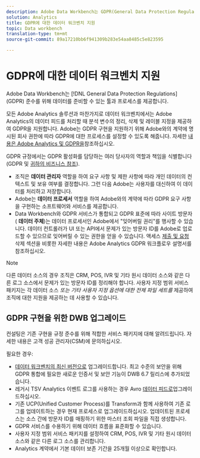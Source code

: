 ```yaml
---
description: Adobe Data Workbench는 GDPR(General Data Protection Regulations)을 준수하는 데이터를 준비할 수 있는 도구와 프로세스를 제공합니다.
solution: Analytics
title: GDPR에 대한 데이터 워크벤치 지원
topic: Data workbench
translation-type: tm+mt
source-git-commit: 89a17210bb6f941309b283e54aa8485c5e823595

---
```



# GDPR에 대한 데이터 워크벤치 지원

Adobe Data Workbench는 [!DNL General Data Protection Regulations] (GDPR) 준수를 위해 데이터를 준비할 수 있는 툴과 프로세스를 제공합니다.

모든 Adobe Analytics 솔루션과 마찬가지로 데이터 워크벤치에서는 Adobe Analytics의 데이터 피드를 처리할 때 분석 변수의 정리, 삭제 및 레이블 지정을 제공하여 GDPR을 지원합니다. Adobe는 GDPR 구현을 지원하기 위해 Adobe와의 계약에 명시된 회사 권한에 따라 GDPR에 대한 프로세스를 설정할 수 있도록 해줍니다. 자세한 [내용은 Adobe Analytics 및 GDPR을](https://docs.adobe.com/content/help/en/analytics/admin/data-governance/an-gdpr-overview.html)참조하십시오.

GDPR 규정에서는 GDPR 활성화를 담당하는 여러 당사자의 역할과 책임을 식별합니다(GDPR 및 [귀하의 비즈니스 참조](https://www.adobe.com/kr/privacy/general-data-protection-regulation.html)).

* 조직은 **데이터 관리자** 역할을 하여 요구 사항 및 제한 사항에 따라 개인 데이터의 컨텍스트 및 보유 여부를 결정합니다. 그런 다음 Adobe는 사용자를 대신하여 이 데이터를 처리하고 저장합니다.
* Adobe는 **데이터 프로세서** 역할을 하여 Adobe와의 계약에 따라 GDPR 요구 사항을 구현하는 소프트웨어와 서비스를 제공합니다.
* Data Workbench와 GDPR 서비스가 통합되고 GDPR 표준에 따라 사이트 방문자( **데이터 주체**)는 데이터 프로세서인 Adobe에서 &quot;잊어버릴 권리&quot;를 행사할 수 있습니다. 데이터 컨트롤러가 UI 또는 API에서 문제가 있는 방문자 ID를 Adobe로 업로드할 수 있으므로 잊어버릴 수 있는 권한을 얻을 수 있습니다. 액세스 [제출 및 요청](https://docs.adobe.com/help/en/analytics/admin/data-governance/an-gdpr-workflow.html) 삭제 섹션을 비롯한 자세한 내용은 Adobe Analytics GDPR 워크플로우 [](https://docs.adobe.com/content/help/en/analytics/admin/data-governance/gdpr-submit-access-delete.html) 설명서를 참조하십시오.

>[!Note]
>
>다른 데이터 소스의 경우 조직은 CRM, POS, IVR 및 기타 원시 데이터 소스와 같은 다른 로그 소스에서 문제가 있는 방문자 ID를 정리해야 합니다. 사용자 지정 범위 서비스 패키지는 각 데이터 소스 _또는 기타 사용자 지정 옵션에 대한 전체 파일 세트를_ 제공하여 조직에 대한 지원을 제공하는 데 사용할 수 있습니다.

## GDPR 구현을 위한 DWB 업그레이드

컨설팅은 기존 구현을 규정 준수를 위해 적합한 서비스 패키지에 대해 알려드립니다. 자세한 내용은 고객 성공 관리자(CSM)에 문의하십시오.

필요한 경우:

* [데이터 워크벤치의 최신 버전으로](https://docs.adobe.com/content/help/en/data-workbench/using/release-notes/release-notes.html) 업그레이드합니다. 최고 수준의 보안을 위해 GDPR 통합에 필요한 새로운 인증서 및 보안 기능이 DWB 6.7 릴리스에 추가되었습니다.
* 레거시 TSV Analytics 이벤트 로그를 사용하는 경우 Avro [데이터 피드로](https://docs.adobe.com/content/help/en/data-workbench/using/dataset/log-proc-config-file/c-log-sources.html#section-9a824b4c3d5549e7952a7111232035b2)업그레이드하십시오.
* 기존 UCP(Unified Customer Process)를 Transform과 함께 사용하여 기존 로그를 업데이트하는 경우 현재 프로세스로 업그레이드하십시오. 업데이트된 프로세스는 소스 간에 방문자 ID를 매핑하기 위한 마스터 조회 파일을 직접 생성합니다.
* GDPR 서비스를 수용하기 위해 데이터 흐름을 표준화할 수 있습니다.
* 사용자 지정 범위 서비스 패키지를 설정하여 CRM, POS, IVR 및 기타 원시 데이터 소스와 같은 다른 로그 소스를 관리합니다.
* Analytics 계약에서 기본 데이터 보존 기간을 25개월 이상으로 확인합니다.
